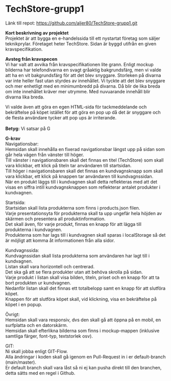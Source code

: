 ﻿# TechStore-grupp1


Länk till repot: https://github.com/aljer80/TechStore-grupp1.git

<b>Kort beskrivning av projektet</b> <br>
Projektet är att bygga en e-handelssida till ett nystartat företag som säljer teknikprylar. Företaget heter TechStore. Sidan är byggd utifrån en given kravspecifikation.

<b>Avsteg från kravspecen</b> <br> 
Vi har valt att avvika från kravspecifikationen lite grann. Enligt mockup bilderna har telefondivarna en svagt gråaktig bakgrundsfärg, men vi valde att ha en vit bakgrundsfärg för att det blev snyggare. Storleken på divarna var inte heller fast utan styrdes av innehållet. Vi tyckte att det blev snyggare och mer enhetligt med en minimumbredd på divarna. Då blir de lika breda om inte innehållet kräver mer utrymme. Med nuvuarande innehåll blir divarna lika breda. 

Vi valde även att göra en egen HTML-sida för tackmeddelande och bekräftelse på köpet istället för att göra en pop up då det är snyggare och de flesta användare tycker att pop ups är irriterande. <br>
<br>
<b>Betyg:</b>
Vi satsar på G <br>

<b>G-krav</b> <br>
Navigationsbar:<br>
Hemsidan skall innehålla en fixerad navigationsbar längst upp på sidan som går hela vägen från vänster till höger.<br>
Till vänster i navigationsbaren skall det finnas en titel (TechStore) som skall vara klickbar, ett klick på titeln tar användaren till startsidan.<br>
Till höger i navigationsbaren skall det finnas en kundvagnsknapp som skall vara klickbar, ett klick på knappen tar användaren till kundvagnssidan.<br>
När en produkt läggs till i kundvagnen skall detta reflekteras med att det visas en siffra intill kundvagnsknappen som reflekterar antalet produkter i kundvagnen.<br>

Startsida:<br>
Startsidan skall lista produkterna som finns i products.json filen.<br>
Varje presentationsyta för produkterna skall ta upp ungefär hela höjden av skärmen och presentera all produktinformation.<br>
Det skall även, för varje produkt, finnas en knapp för att lägga till produkterna i kundvagnen.<br>
Produkterna som har lags till i kundvagnen skall sparas i localStorage så det är möjligt att komma åt informationen från alla sidor.<br>

Kundvagnssida:<br>
Kundvagnssidan skall lista produkterna som användaren har lagt till i kundvagnen.<br>
Listan skall vara horizontell och centrerad.<br>
Det ska gå att se flera produkter utan att behöva skrolla på sidan.<br>
Varje produkt i listan skall visa bilden, titeln, priset och en knapp för att ta bort produkten ur kundvagnen.<br>
Nedanför listan skall det finnas ett totalbelopp samt en knapp för att slutföra köpet.<br>
Knappen för att slutföra köpet skall, vid klickning, visa en bekräftelse på köpet i en popup.<br>

Övrigt: <br>
Hemsidan skall vara responsiv, dvs den skall gå att öppna på en mobil, en surfplatta och en datorskärm.<br>
Hemsidan skall efterlikna bilderna som finns i mockup-mappen (inklusive samtliga färger, font-typ, textstorlek osv).<br>

GIT:<br>
Ni skall jobba enligt GIT-Flow.<br>
Alla ändringar i koden skall gå igenom en Pull-Request in i er default-branch (main/master).<br>
Er default branch skall vara låst så ni ej kan pusha direkt till den branchen, detta sätts med en regel i Github.<br>
 
